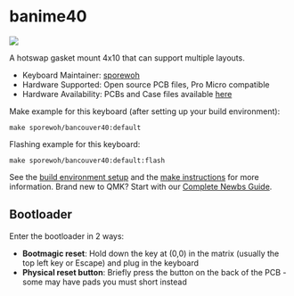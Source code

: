 # banime40 

![](https://i.imgur.com/sHQyMfEh.jpeg)

A hotswap gasket mount 4x10 that can support multiple layouts.

* Keyboard Maintainer: [sporewoh](https://github.com/ChrisChrisLoLo)
* Hardware Supported: Open source PCB files, Pro Micro compatible
* Hardware Availability: PCBs and Case files available [here](https://github.com/ChrisChrisLoLo/banime40)

Make example for this keyboard (after setting up your build environment):

    make sporewoh/bancouver40:default

Flashing example for this keyboard:

    make sporewoh/bancouver40:default:flash


See the [build environment setup](https://docs.qmk.fm/#/getting_started_build_tools) and the [make instructions](https://docs.qmk.fm/#/getting_started_make_guide) for more information. Brand new to QMK? Start with our [Complete Newbs Guide](https://docs.qmk.fm/#/newbs).

## Bootloader

Enter the bootloader in 2 ways:

* **Bootmagic reset**: Hold down the key at (0,0) in the matrix (usually the top left key or Escape) and plug in the keyboard
* **Physical reset button**: Briefly press the button on the back of the PCB - some may have pads you must short instead
